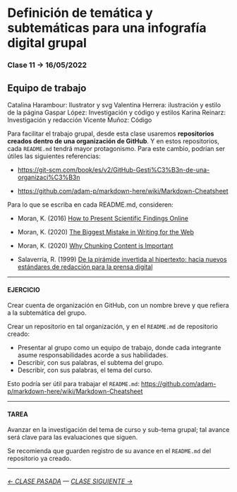 # Definición de temática y subtemáticas para una infografía digital grupal

###  Clase 11 → 16/05/2022

## Equipo de trabajo
Catalina Harambour: Ilustrator y svg
Valentina Herrera: ilustración y estilo de la página
Gaspar López: Investigación y código y estilos
Karina Reinarz: Investigación y redacción
Vicente Muñoz: Código


Para facilitar el trabajo grupal, desde esta clase usaremos **repositorios creados dentro de una organización de GitHub**. Y en estos repositorios, cada `README.md` tendrá mayor protagonismo. Para este cambio, podrían ser útiles las siguientes referencias:

- https://git-scm.com/book/es/v2/GitHub-Gesti%C3%B3n-de-una-organizaci%C3%B3n

- https://github.com/adam-p/markdown-here/wiki/Markdown-Cheatsheet

Para lo que se escriba en cada README.md, consideren:

- Moran, K. (2016) [How to Present Scientific Findings Online](https://www.nngroup.com/articles/scientific-findings-online/)

- Moran, K. (2020) [The Biggest Mistake in Writing for the Web](https://www.nngroup.com/videos/biggest-mistake-writing-web/)

- Moran, K. (2020) [Why Chunking Content is Important](https://www.nngroup.com/videos/chunking/)

- Salaverría, R. (1999) [De la pirámide invertida al hipertexto: hacia nuevos estándares de redacción para la prensa digital](https://dadun.unav.edu/bitstream/10171/5186/4/de_la_piramide_invertida_al_hipertexto.pdf)

- - - - - - - -

#### EJERCICIO

Crear cuenta de organización en GitHub, con un nombre breve y que refiera a la subtemática del grupo. 

Crear un repositorio en tal organización, y en el `README.md` de repositorio creado: 

- Presentar al grupo como un equipo de trabajo, donde cada integrante asume responsabilidades acorde a sus habilidades.
- Describir, con sus palabras, el subtema del grupo. 
- Describir, con sus palabras, el tema del curso.

Esto podría ser útil para trabajar el `README.md`: https://github.com/adam-p/markdown-here/wiki/Markdown-Cheatsheet

- - - - - - - -

#### TAREA

Avanzar en la investigación del tema de curso y sub-tema grupal; tal avance será clave para las evaluaciones que siguen.

Se recomienda que guarden registro de su avance en el `README.md` del repositorio ya creado.

- - - - - - - - 

###### [← CLASE PASADA](https://github.com/profesorfaco/dno075-2022-1/tree/main/clase-10) — [CLASE SIGUIENTE →](https://github.com/profesorfaco/dno075-2022-1/tree/main/clase-12) 
